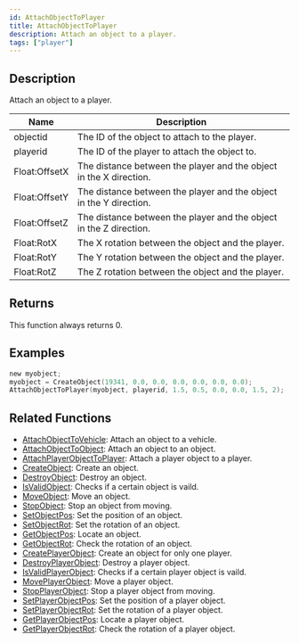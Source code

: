 ```yaml
---
id: AttachObjectToPlayer
title: AttachObjectToPlayer
description: Attach an object to a player.
tags: ["player"]
---
```


## Description

Attach an object to a player.

| Name          | Description                                                        |
| ------------- | ------------------------------------------------------------------ |
| objectid      | The ID of the object to attach to the player.                      |
| playerid      | The ID of the player to attach the object to.                      |
| Float:OffsetX | The distance between the player and the object in the X direction. |
| Float:OffsetY | The distance between the player and the object in the Y direction. |
| Float:OffsetZ | The distance between the player and the object in the Z direction. |
| Float:RotX    | The X rotation between the object and the player.                  |
| Float:RotY    | The Y rotation between the object and the player.                  |
| Float:RotZ    | The Z rotation between the object and the player.                  |

## Returns

This function always returns 0.

## Examples

```c
new myobject;
myobject = CreateObject(19341, 0.0, 0.0, 0.0, 0.0, 0.0, 0.0);
AttachObjectToPlayer(myobject, playerid, 1.5, 0.5, 0.0, 0.0, 1.5, 2);
```

## Related Functions

- [AttachObjectToVehicle](AttachObjectToVehicle.md): Attach an object to a vehicle.
- [AttachObjectToObject](AttachObjectToObject.md): Attach an object to an object.
- [AttachPlayerObjectToPlayer](AttachPlayerObjectToPlayer.md): Attach a player object to a player.
- [CreateObject](CreateObject.md): Create an object.
- [DestroyObject](DestroyObject.md): Destroy an object.
- [IsValidObject](IsValidObject.md): Checks if a certain object is vaild.
- [MoveObject](MoveObject.md): Move an object.
- [StopObject](StopObject.md): Stop an object from moving.
- [SetObjectPos](SetObjectPos.md): Set the position of an object.
- [SetObjectRot](SetObjectRot.md): Set the rotation of an object.
- [GetObjectPos](GetObjectPos.md): Locate an object.
- [GetObjectRot](GetObjectRot.md): Check the rotation of an object.
- [CreatePlayerObject](CreatePlayerObject.md): Create an object for only one player.
- [DestroyPlayerObject](DestroyPlayerObject.md): Destroy a player object.
- [IsValidPlayerObject](IsValidPlayerObject.md): Checks if a certain player object is vaild.
- [MovePlayerObject](MovePlayerObject.md): Move a player object.
- [StopPlayerObject](StopPlayerObject.md): Stop a player object from moving.
- [SetPlayerObjectPos](SetPlayerObjectPos.md): Set the position of a player object.
- [SetPlayerObjectRot](SetPlayerObjectRot.md): Set the rotation of a player object.
- [GetPlayerObjectPos](GetPlayerObjectPos.md): Locate a player object.
- [GetPlayerObjectRot](GetPlayerObjectRot.md): Check the rotation of a player object.
